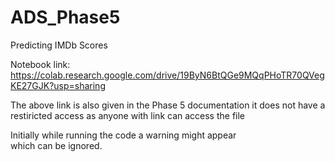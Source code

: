 # ADS_Phase5
Predicting IMDb Scores

Notebook link: https://colab.research.google.com/drive/19ByN6BtQGe9MQqPHoTR70QVegKE27GJK?usp=sharing

The above link is also given in the Phase 5 documentation it does not have a restiricted access as anyone with link can access the file

Initially while running the code a warning might appear which can be ignored.
